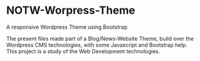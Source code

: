 # NOTW-Worpress-Theme
A responsive Wordpress Theme using Bootstrap

The present files made part of a Blog/News-Website Theme, build over the Wordpress CMS technologies, 
with some Javascript and Bootstrap help. This project is a study of the Web Development technologies. 
